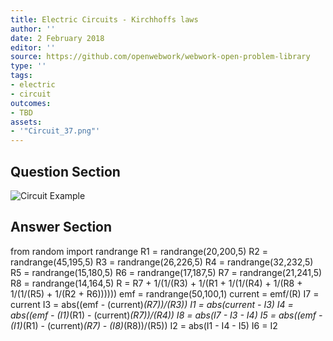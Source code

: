 ```yaml
---
title: Electric Circuits - Kirchhoffs laws
author: ''
date: 2 February 2018
editor: ''
source: https://github.com/openwebwork/webwork-open-problem-library
type: ''
tags:
- electric
- circuit
outcomes:
- TBD
assets:
- '"Circuit_37.png"'
---
```


## Question Section 

![Circuit Example]("Circuit_37.png")





## Answer Section

from random import randrange
R1 = randrange(20,200,5)
R2 = randrange(45,195,5)
R3 = randrange(26,226,5)
R4 = randrange(32,232,5)
R5 = randrange(15,180,5)
R6 = randrange(17,187,5)
R7 = randrange(21,241,5)
R8 = randrange(14,164,5)
R = R7 + 1/(1/(R3) + 1/(R1 + 1/(1/(R4) + 1/(R8 + 1/(1/(R5) + 1/(R2 + R6))))))
emf = randrange(50,100,1)
current = emf/(R)
I7 = current
I3 = abs((emf - (current)*(R7))/(R3))
I1 = abs(current - I3)
I4 = abs((emf - (I1)*(R1) - (current)*(R7))/(R4))
I8 = abs(I7 - I3 - I4)
I5 = abs((emf - (I1)*(R1) - (current)*(R7) - (I8)*(R8))/(R5))
I2 = abs(I1 - I4 - I5)
I6 = I2